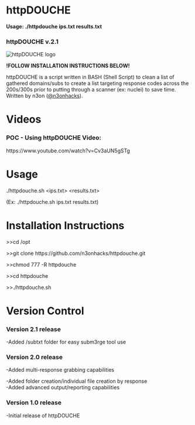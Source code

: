 # httpDOUCHE

<b>Usage: ./httpdouche ips.txt results.txt</b>

<h3>httpDOUCHE v.2.1</h3>
<img src="https://raw.githubusercontent.com/n3onhacks/httpdouche/main/httpdouche-logo.jpg" alt="httpDOUCHE logo">

**!FOLLOW INSTALLATION INSTRUCTIONS BELOW!**<p>
httpDOUCHE is a script written in BASH (Shell Script) to clean a list of gathered domains/subs to create a list targeting response codes across the 200s/300s prior to putting through a scanner (ex: nuclei) to save time. Written by n3on (<a href="https://www.twitter.com/@n3onhacks">@n3onhacks</a>).

<h1>Videos</h1>

<h3>POC - Using httpDOUCHE Video:</h3><p>
 https://www.youtube.com/watch?v=Cv3aUN5gSTg<p>
 
<h1>Usage</h1>
  
./httpdouche.sh <ips.txt> <results.txt> <p>
(Ex: ./httpdouche.sh ips.txt results.txt)

 <h1>Installation Instructions</h1>
>>cd /opt<p><p>
>>git clone https://github.com/n3onhacks/httpdouche.git<p>
>>chmod 777 -R httpdouche<p>
>>cd httpdouche<p>
>>./httpdouche.sh <ips.txt> <results.txt><p>

<h1>Version Control</h1>

<h3>Version 2.1 release</h3>
-Added /subtxt folder for easy subm3rge tool use<p>
 
<h3>Version 2.0 release</h3>
-Added multi-response grabbing capabilities<p>
-Added folder creation/individual file creation by response<br>
 -Added advanced output/reporting capabilities

 <h3>Version 1.0 release</h3>
-Initial release of httpDOUCHE<p>
 

